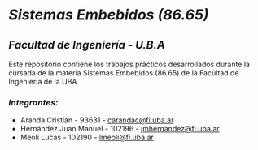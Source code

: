 # *Sistemas Embebidos (86.65)*
## *Facultad de Ingeniería - U.B.A*

Este repositorio contiene los trabajos prácticos desarrollados durante la cursada de la materia Sistemas Embebidos (86.65) de la Facultad de Ingeniería de la UBA

### *Integrantes:*

* Aranda Cristian - 93631 - carandac@fi.uba.ar
* Hernández Juan Manuel - 102196 - jmhernandez@fi.uba.ar
* Meoli Lucas - 102190 - lmeoli@fi.uba.ar
